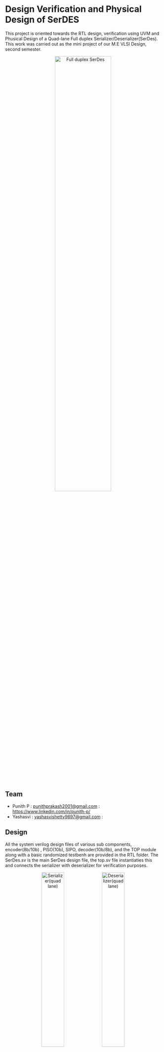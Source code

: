 # Design Verification and Physical Design of SerDES
This project is oriented towards the RTL design, verification using UVM and Phusical Design of a Quad-lane Full duplex Serializer/Deserializer(SerDes). This work was carried out as the mini project of our M.E VLSI Design, second semester.

<div align="center">
  <img src="https://github.com/PokeyMystery/SerDes-Design-UVM-and-Physical-Design/assets/120627091/eed1436a-cfeb-43f2-a940-5ee5b6c9caf8" width=60% height=60% alt="Full duplex SerDes">
</div>

## Team
- Punith P : punithprakash2001@gmail.com : https://www.linkedin.com/in/punith-p/
- Yashasvi : yashasvishetty9697@gmail.com : 

## Design
All the system verilog design files of various sub components, encoder(8b/10b) , PISO(10b), SIPO, decoder(10b/8b), and the TOP module along with a basic randomized testbenh are provided in the RTL folder.
The SerDes.sv is the main SerDes design file, the top.sv file instantiaties this and connects the serializer with deserializer for verification purposes.
<div align="center">
  <img src="https://github.com/PokeyMystery/SerDes-Design-UVM-and-Physical-Design/assets/120627091/21598556-e117-4cf9-96d9-95c6e8f537e5" width=38% height=38% alt="Serializer(quad lane)">
  <img src="https://github.com/PokeyMystery/SerDes-Design-UVM-and-Physical-Design/assets/120627091/866c41df-b6a6-451e-bb62-5532c0e4e5a5" width=38% height=38% alt="Deserializer(quad lane)">
</div>

## UVM Verification
All the UVM objects and components are authored and provided in the UVM folder.Assertions and coverage is implemented in the testbench top. The scoreboard needs further improvement.
The following is the snapshot of the simulation of the SerDes module.
<div align="center">
   <img src="https://github.com/PokeyMystery/SerDes-Design-UVM-and-Physical-Design/assets/120627091/0cbd6695-dab7-4188-a28d-37223115cd6e"  alt="SerDes simulation">
</div>


## Physical Design
45nm fast lib obtained from Cadence website was used for the physical design. The scripts to carry out the Synthesis, Place & route and timing analysis and fixing are provided in the PD folder along with all the results/reports obtained. The synthesized netlist, constraints and delays file generated is also provided.
<div align="center">
   <img src="https://github.com/PokeyMystery/SerDes-Design-UVM-and-Physical-Design/assets/120627091/44e66e1f-fe44-4179-af56-f6ca281d119a" width=70% height=70% alt="Synthesized circuit">
  <img src="https://github.com/PokeyMystery/SerDes-Design-UVM-and-Physical-Design/assets/120627091/2eeeacd5-73bf-4a0c-bf04-401eb43fdb7f" width=60% height=60% alt="Placed and routed circuit">
</div>

